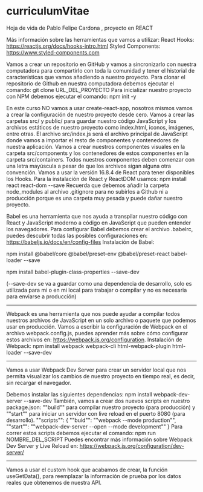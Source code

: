 # curriculumVitae
Hoja de vida de Pablo Felipe Cardona , proyecto en REACT

Más información sobre las herramientas que vamos a utilizar:
React Hooks: https://reactjs.org/docs/hooks-intro.html
Styled Components: https://www.styled-components.com

Vamos a crear un repositorio en GitHub y vamos a sincronizarlo con nuestra computadora para compartirlo con toda la comunidad y tener el historial de características que vamos añadiendo a nuestro proyecto.
Para clonar el repositorio de Github en nuestra computadora debemos ejecutar el comando: git clone URL_DEL_PROYECTO
Para inicializar nuestro proyecto con NPM debemos ejecutar el comando: npm init -y

En este curso NO vamos a usar create-react-app, nosotros mismos vamos a crear la configuración de nuestro proyecto desde cero.
Vamos a crear las carpetas src/ y public/ para guardar nuestro código JavaScript y los archivos estáticos de nuestro proyecto como index.html, iconos, imágenes, entre otras.
El archivo src/index.js será el archivo principal de JavaScript donde vamos a importar el resto de componentes y contenedores de nuestra aplicación.
Vamos a crear nuestros componentes visuales en la carpeta src/components y los contenedores de estos componentes en la carpeta src/containers.
Todos nuestros componentes deben comenzar con una letra mayúscula a pesar de que los archivos sigan alguna otra convención.
Vamos a usar la versión 16.8.4 de React para tener disponibles los Hooks.
Para la instalación de React y ReactDOM usamos: npm install react react-dom --save
Recuerda que debemos añadir la carpeta node_modules al archivo .gitignore para no subirlos a Github ni a producción porque es una carpeta muy pesada y puede dañar nuestro proyecto.

Babel es una herramienta que nos ayuda a transpilar nuestro código con React y JavaScript moderno a código en JavaScript que pueden entender los navegadores.
Para configurar Babel debemos crear el archivo .babelrc, puedes descubrir todas las posibles configuraciones en: https://babeljs.io/docs/en/config-files
Instalación de Babel:

npm install
@babel/core @babel/preset-env @babel/preset-react babel-loader --save

npm install babel-plugin-class-properties --save-dev

(--save-dev se va a guardar como una dependencia  de desarrollo, solo  es utilizada para mi o en mi local para trabajar o compilar y no es necesaria para enviarse a producción)
__________________________________________
Webpack es una herramienta que nos puede ayudar a compilar todos nuestros archivos de JavaScript en un solo archivo o paquete que podemos usar en producción.
Vamos a escribir la configuración de Webpack en el archivo webpack.config.js, puedes aprender más sobre cómo configurar estos archivos en: https://webpack.js.org/configuration.
Instalación de Webpack: 
npm install webpack webpack-cli html-webpack-plugin html-loader --save-dev

____________________________________

Vamos a usar Webpack Dev Server para crear un servidor local que nos permita visualizar los cambios de nuestro proyecto en tiempo real, es decir, sin recargar el navegador.

Debemos instalar las siguientes dependencias: npm install webpack-dev-server --save-dev
También, vamos a crear dos nuevos scripts en nuestro package.json: ""build"" para compilar nuestro proyecto (para producción) y ""start"" para iniciar un servidor con live reload en el puerto 8080 (para desarrollo).
""scripts"": {
    ""buid"": ""webpack --mode production"",
    ""start"": ""webpack-dev-server --open --mode development""
}
Para correr estos scripts debemos ejecutar el comando: npm run NOMBRE_DEL_SCRIPT
Puedes encontrar más información sobre Webpack Dev Server y Live Reload en: https://webpack.js.org/configuration/dev-server/


_______________________________________

Vamos a usar el custom hook que acabamos de crear, la función useGetData(), para reemplazar la información de prueba por los datos reales que obtenemos de nuestra API.